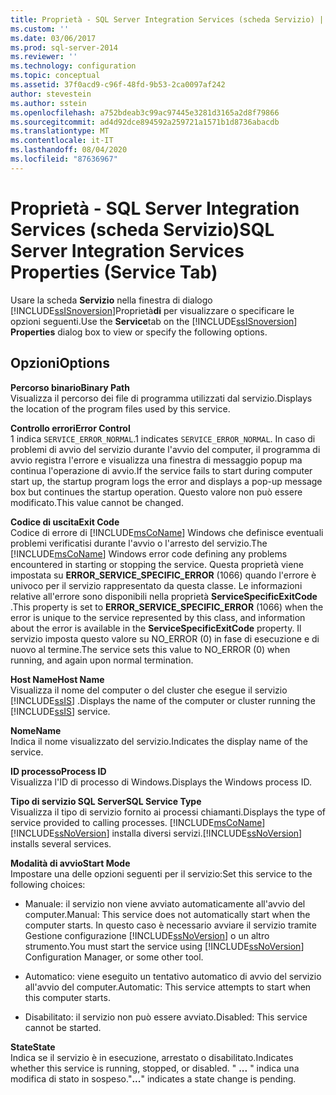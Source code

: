 ```yaml
---
title: Proprietà - SQL Server Integration Services (scheda Servizio) | Microsoft Docs
ms.custom: ''
ms.date: 03/06/2017
ms.prod: sql-server-2014
ms.reviewer: ''
ms.technology: configuration
ms.topic: conceptual
ms.assetid: 37f0acd9-c96f-48fd-9b53-2ca0097af242
author: stevestein
ms.author: sstein
ms.openlocfilehash: a752bdeab3c99ac97445e3281d3165a2d8f79866
ms.sourcegitcommit: ad4d92dce894592a259721a1571b1d8736abacdb
ms.translationtype: MT
ms.contentlocale: it-IT
ms.lasthandoff: 08/04/2020
ms.locfileid: "87636967"
---
```

# <a name="sql-server-integration-services-properties-service-tab"></a><span data-ttu-id="578af-102">Proprietà - SQL Server Integration Services (scheda Servizio)</span><span class="sxs-lookup"><span data-stu-id="578af-102">SQL Server Integration Services Properties (Service Tab)</span></span>
  <span data-ttu-id="578af-103">Usare la scheda **Servizio** nella finestra di dialogo [!INCLUDE[ssISnoversion](../../includes/ssisnoversion-md.md)]Proprietà**di** per visualizzare o specificare le opzioni seguenti.</span><span class="sxs-lookup"><span data-stu-id="578af-103">Use the **Service**tab on the [!INCLUDE[ssISnoversion](../../includes/ssisnoversion-md.md)] **Properties** dialog box to view or specify the following options.</span></span>  
  
## <a name="options"></a><span data-ttu-id="578af-104">Opzioni</span><span class="sxs-lookup"><span data-stu-id="578af-104">Options</span></span>  
 <span data-ttu-id="578af-105">**Percorso binario**</span><span class="sxs-lookup"><span data-stu-id="578af-105">**Binary Path**</span></span>  
 <span data-ttu-id="578af-106">Visualizza il percorso dei file di programma utilizzati dal servizio.</span><span class="sxs-lookup"><span data-stu-id="578af-106">Displays the location of the program files used by this service.</span></span>  
  
 <span data-ttu-id="578af-107">**Controllo errori**</span><span class="sxs-lookup"><span data-stu-id="578af-107">**Error Control**</span></span>  
 <span data-ttu-id="578af-108">1 indica `SERVICE_ERROR_NORMAL`.</span><span class="sxs-lookup"><span data-stu-id="578af-108">1 indicates `SERVICE_ERROR_NORMAL`.</span></span> <span data-ttu-id="578af-109">In caso di problemi di avvio del servizio durante l'avvio del computer, il programma di avvio registra l'errore e visualizza una finestra di messaggio popup ma continua l'operazione di avvio.</span><span class="sxs-lookup"><span data-stu-id="578af-109">If the service fails to start during computer start up, the startup program logs the error and displays a pop-up message box but continues the startup operation.</span></span> <span data-ttu-id="578af-110">Questo valore non può essere modificato.</span><span class="sxs-lookup"><span data-stu-id="578af-110">This value cannot be changed.</span></span>  
  
 <span data-ttu-id="578af-111">**Codice di uscita**</span><span class="sxs-lookup"><span data-stu-id="578af-111">**Exit Code**</span></span>  
 <span data-ttu-id="578af-112">Codice di errore di [!INCLUDE[msCoName](../../includes/msconame-md.md)] Windows che definisce eventuali problemi verificatisi durante l'avvio o l'arresto del servizio.</span><span class="sxs-lookup"><span data-stu-id="578af-112">The [!INCLUDE[msCoName](../../includes/msconame-md.md)] Windows error code defining any problems encountered in starting or stopping the service.</span></span> <span data-ttu-id="578af-113">Questa proprietà viene impostata su **ERROR_SERVICE_SPECIFIC_ERROR** (1066) quando l'errore è univoco per il servizio rappresentato da questa classe. Le informazioni relative all'errore sono disponibili nella proprietà **ServiceSpecificExitCode** .</span><span class="sxs-lookup"><span data-stu-id="578af-113">This property is set to **ERROR_SERVICE_SPECIFIC_ERROR** (1066) when the error is unique to the service represented by this class, and information about the error is available in the **ServiceSpecificExitCode** property.</span></span> <span data-ttu-id="578af-114">Il servizio imposta questo valore su NO_ERROR (0) in fase di esecuzione e di nuovo al termine.</span><span class="sxs-lookup"><span data-stu-id="578af-114">The service sets this value to NO_ERROR (0) when running, and again upon normal termination.</span></span>  
  
 <span data-ttu-id="578af-115">**Host Name**</span><span class="sxs-lookup"><span data-stu-id="578af-115">**Host Name**</span></span>  
 <span data-ttu-id="578af-116">Visualizza il nome del computer o del cluster che esegue il servizio [!INCLUDE[ssIS](../../includes/ssis-md.md)] .</span><span class="sxs-lookup"><span data-stu-id="578af-116">Displays the name of the computer or cluster running the [!INCLUDE[ssIS](../../includes/ssis-md.md)] service.</span></span>  
  
 <span data-ttu-id="578af-117">**Nome**</span><span class="sxs-lookup"><span data-stu-id="578af-117">**Name**</span></span>  
 <span data-ttu-id="578af-118">Indica il nome visualizzato del servizio.</span><span class="sxs-lookup"><span data-stu-id="578af-118">Indicates the display name of the service.</span></span>  
  
 <span data-ttu-id="578af-119">**ID processo**</span><span class="sxs-lookup"><span data-stu-id="578af-119">**Process ID**</span></span>  
 <span data-ttu-id="578af-120">Visualizza l'ID di processo di Windows.</span><span class="sxs-lookup"><span data-stu-id="578af-120">Displays the Windows process ID.</span></span>  
  
 <span data-ttu-id="578af-121">**Tipo di servizio SQL Server**</span><span class="sxs-lookup"><span data-stu-id="578af-121">**SQL Service Type**</span></span>  
 <span data-ttu-id="578af-122">Visualizza il tipo di servizio fornito ai processi chiamanti.</span><span class="sxs-lookup"><span data-stu-id="578af-122">Displays the type of service provided to calling processes.</span></span> [!INCLUDE[msCoName](../../includes/msconame-md.md)] <span data-ttu-id="578af-123">[!INCLUDE[ssNoVersion](../../includes/ssnoversion-md.md)] installa diversi servizi.</span><span class="sxs-lookup"><span data-stu-id="578af-123">[!INCLUDE[ssNoVersion](../../includes/ssnoversion-md.md)] installs several services.</span></span>  
  
 <span data-ttu-id="578af-124">**Modalità di avvio**</span><span class="sxs-lookup"><span data-stu-id="578af-124">**Start Mode**</span></span>  
 <span data-ttu-id="578af-125">Impostare una delle opzioni seguenti per il servizio:</span><span class="sxs-lookup"><span data-stu-id="578af-125">Set this service to the following choices:</span></span>  
  
-   <span data-ttu-id="578af-126">Manuale: il servizio non viene avviato automaticamente all'avvio del computer.</span><span class="sxs-lookup"><span data-stu-id="578af-126">Manual: This service does not automatically start when the computer starts.</span></span> <span data-ttu-id="578af-127">In questo caso è necessario avviare il servizio tramite Gestione configurazione [!INCLUDE[ssNoVersion](../../includes/ssnoversion-md.md)] o un altro strumento.</span><span class="sxs-lookup"><span data-stu-id="578af-127">You must start the service using [!INCLUDE[ssNoVersion](../../includes/ssnoversion-md.md)] Configuration Manager, or some other tool.</span></span>  
  
-   <span data-ttu-id="578af-128">Automatico: viene eseguito un tentativo automatico di avvio del servizio all'avvio del computer.</span><span class="sxs-lookup"><span data-stu-id="578af-128">Automatic: This service attempts to start when this computer starts.</span></span>  
  
-   <span data-ttu-id="578af-129">Disabilitato: il servizio non può essere avviato.</span><span class="sxs-lookup"><span data-stu-id="578af-129">Disabled: This service cannot be started.</span></span>  
  
 <span data-ttu-id="578af-130">**State**</span><span class="sxs-lookup"><span data-stu-id="578af-130">**State**</span></span>  
 <span data-ttu-id="578af-131">Indica se il servizio è in esecuzione, arrestato o disabilitato.</span><span class="sxs-lookup"><span data-stu-id="578af-131">Indicates whether this service is running, stopped, or disabled.</span></span> <span data-ttu-id="578af-132">" **...** " indica una modifica di stato in sospeso.</span><span class="sxs-lookup"><span data-stu-id="578af-132">"**...**" indicates a state change is pending.</span></span>  
  
  
